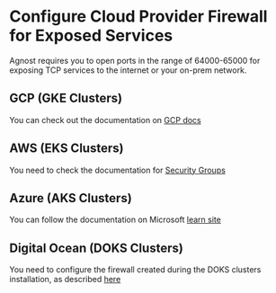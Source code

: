 # Configure Cloud Provider Firewall for Exposed Services

Agnost requires you to open ports in the range of 64000-65000 for exposing TCP services to the internet or your on-prem network.

## GCP (GKE Clusters)

You can check out the documentation on [GCP docs](https://cloud.google.com/firewall/docs/use-network-firewall-policies#create-rules)

## AWS (EKS Clusters)

You need to check the documentation for [Security Groups](https://docs.aws.amazon.com/vpc/latest/userguide/vpc-security-groups.html)

## Azure (AKS Clusters)

You can follow the documentation on Microsoft [learn site](https://learn.microsoft.com/en-us/azure/firewall/protect-azure-kubernetes-service)

## Digital Ocean (DOKS Clusters)

You need to configure the firewall created during the DOKS clusters installation, as described [here](https://docs.digitalocean.com/products/networking/firewalls/how-to/configure-rules/)

